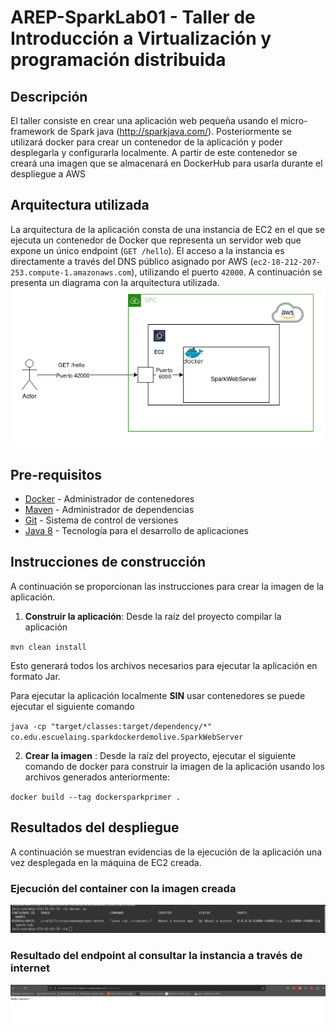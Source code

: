 # AREP-SparkLab01 - Taller de Introducción a Virtualización y programación distribuida
## Descripción
El taller consiste en crear una aplicación web pequeña usando el micro-framework de Spark
java (http://sparkjava.com/). Posteriormente se utilizará docker para crear un contenedor
de la aplicación y poder desplegarla y configurarla localmente. A partir de este contenedor se creará
una imagen que se almacenará en DockerHub para usarla durante el despliegue a AWS  


## Arquitectura utilizada
La arquitectura de la aplicación consta de una instancia de EC2 en el que se ejecuta un contenedor
de Docker que representa un servidor web que expone un único endpoint (`GET /hello`). El acceso a la instancia
es directamente a través del DNS público asignado por AWS (`ec2-18-212-207-253.compute-1.amazonaws.com`),
utilizando el puerto `42000`. A continuación se presenta un diagrama con la arquitectura utilizada.
![](./img/arquitectura.png)
## Pre-requisitos
* [Docker](https://www.docker.com/) - Administrador de contenedores
* [Maven](https://maven.apache.org/) - Administrador de dependencias
* [Git](https://git-scm.com/) - Sistema de control de versiones
* [Java 8](https://www.java.com/) - Tecnología para el desarrollo de aplicaciones

## Instrucciones de construcción
A continuación se proporcionan las instrucciones para crear la imagen de la aplicación.

1. **Construir la aplicación**: Desde la raíz del proyecto compilar la aplicación

``mvn clean install``

Esto generará todos los archivos necesarios para ejecutar la aplicación en formato Jar.

Para ejecutar la aplicación localmente **SIN** usar contenedores se puede ejecutar el siguiente comando

``java -cp "target/classes:target/dependency/*" co.edu.escuelaing.sparkdockerdemolive.SparkWebServer``

2. **Crear la imagen** : Desde la raíz del proyecto, ejecutar el siguiente comando de docker para
    construir la imagen de la aplicación usando los archivos generados anteriormente:

``docker build --tag dockersparkprimer .``

## Resultados del despliegue
A continuación se muestran evidencias de la ejecución de la aplicación una vez desplegada en la 
máquina de EC2 creada.
### Ejecución del container con la imagen creada
![Container Running.png](img%2FContainer%20Running.png)
### Resultado del endpoint al consultar la instancia a través de internet
![Endpoint response.png](img%2FEndpoint%20response.png)
